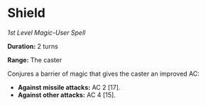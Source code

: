 # Shield

*1st Level Magic-User Spell*

**Duration:** 2 turns

**Range:** The caster

Conjures a barrier of magic that gives the caster an improved AC:

- **Against missile attacks:** AC 2 [17].
- **Against other attacks:** AC 4 [15].
